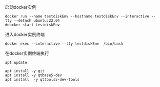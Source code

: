 
启动docker实例
```shell
docker run --name testdiskEnv --hostname testdiskEnv --interactive --tty --detach ubuntu:22.04
#docker start testdiskEnv
```

进入docker实例终端
```
docker exec --interactive --tty testdiskEnv  /bin/bash
```

在docker实例终端执行
```shell
apt update

apt install -y git
apt install -y qtbase5-dev
apt install  -y qttools5-dev-tools
```